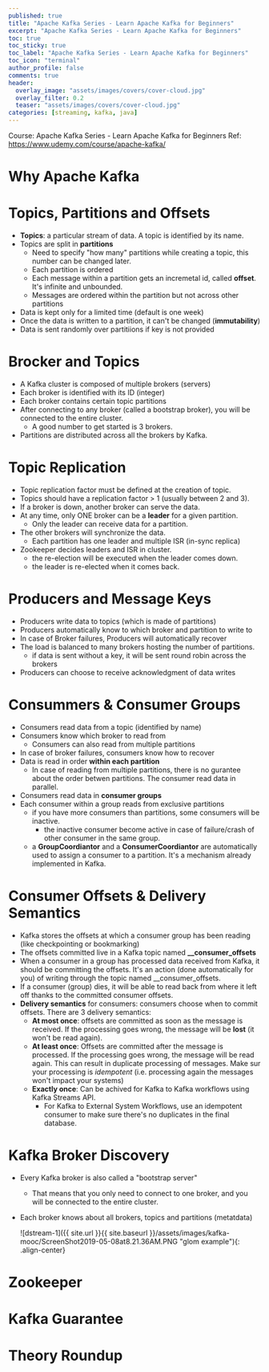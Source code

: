 ```yaml
---
published: true
title: "Apache Kafka Series - Learn Apache Kafka for Beginners"
excerpt: "Apache Kafka Series - Learn Apache Kafka for Beginners"
toc: true
toc_sticky: true
toc_label: "Apache Kafka Series - Learn Apache Kafka for Beginners"
toc_icon: "terminal"
author_profile: false
comments: true
header:
  overlay_image: "assets/images/covers/cover-cloud.jpg"
  overlay_filter: 0.2
  teaser: "assets/images/covers/cover-cloud.jpg"
categories: [streaming, kafka, java]
---
```


Course: Apache Kafka Series - Learn Apache Kafka for Beginners
Ref: https://www.udemy.com/course/apache-kafka/

# Why Apache Kafka


# Topics, Partitions and Offsets
- **Topics**: a particular stream of data. A topic is identified by its name. 
- Topics are split in **partitions**
    - Need to specify "how many" partitions while creating a topic, this number can be changed later. 
    - Each partition is ordered 
    - Each message within a partition gets an incremetal id, called **offset**. It's infinite and unbounded.  
    - Messages are ordered within the partition but not across other partitions
- Data is kept only for a limited time (default is one week)
- Once the data is written to a partition, it can't be changed  (**immutability**)
- Data is sent randomly over partitiions if key is not provided

# Brocker and Topics
- A Kafka cluster is composed of multiple brokers (servers)
- Each broker is identified with its ID (integer)
- Each broker contains certain topic partitions
- After connecting to any broker (called a bootstrap broker), you will be connected to the entire cluster. 
    - A good number to get started is 3 brokers. 
- Partitions are distributed across all the brokers by Kafka. 

# Topic Replication
- Topic replication factor must be defined at the creation of topic. 
- Topics should have a replication factor > 1 (usually between 2 and 3). 
- If a broker is down, another broker can serve the data. 
- At any time, only ONE broker can be a **leader** for a given partition. 
    - Only the leader can receive data for a partition. 
- The other brokers will synchronize the data. 
    - Each partition has one leader and multiple ISR (in-sync replica)
- Zookeeper decides leaders and ISR in cluster. 
    - the re-election will be executed when the leader comes down. 
    - the leader is re-elected when it comes back. 

# Producers and Message Keys
- Producers write data to topics (which is made of partitions)
- Producers automatically know to which broker and partition to write to
- In case of Broker failures, Producers will automatically recover
- The load is balanced to many brokers hosting the number of partitions.
    - if data is sent without a key, it will be sent round robin across the brokers
- Producers can choose to receive acknowledgment of data writes

# Consummers & Consumer Groups
- Consumers read data from a topic (identified by name)
- Consumers know which broker to read from
  - Consumers can also read from multiple partitions
- In case of broker failures, consumers know how to recover
- Data is read in order **within each partition**
  - In case of reading from multiple partitions, there is no gurantee about the order betwen partitions. The consumer read data in parallel. 
- Consumers read data in **consumer groups**
- Each consumer within a group reads from exclusive partitions
  - if you have more consumers than partitions, some consumers will be inactive. 
    - the inactive consumer become active in case of failure/crash of other consumer in the same group. 
  - a **GroupCoordiantor** and a **ConsumerCoordiantor** are automatically used to assign a consumer to a partition. It's a mechanism already implemented in Kafka. 

# Consumer Offsets & Delivery Semantics
- Kafka stores the offsets at which a consumer group has been reading (like checkpointing or bookmarking)
- The offsets committed live in a Kafka topic named **__consumer_offsets**
- When a consumer in a group has processed data received from Kafka, it should be committing the offsets. It's an action (done automatically for you) of writing through the topic named __consumer_offsets. 
- If a consumer (group) dies, it will be able to read back from where it left off thanks to the committed consumer offsets. 
- **Delivery semantics** for consumers: consumers choose when to commit offsets. There are 3 delivery semantics: 
  - **At most once**: offsets are committed as soon as the message is received. If the processing goes wrong, the message will be **lost** (it won't be read again). 
  - **At least once**: Offsets are committed after the message is processed. If the processing goes wrong, the message will be read again. This can result in duplicate processing of messages. Make sur your processing is *idempotent* (i.e. processing again the messages won't impact your systems)
  - **Exactly once**: Can be achived for Kafka to Kafka workflows using Kafka Streams API. 
    - For Kafka to External System Workflows, use an idempotent consumer to make sure there's no duplicates in the final database. 

# Kafka Broker Discovery
- Every Kafka broker is also called a "bootstrap server"
  - That means that you only need to connect to one broker, and you will be connected to the entire cluster. 
- Each broker knows about all brokers, topics and partitions (metatdata)

	![dstream-1]({{ site.url }}{{ site.baseurl }}/assets/images/kafka-mooc/ScreenShot2019-05-08at8.21.36AM.PNG "glom example"){: .align-center}

# Zookeeper

# Kafka Guarantee

# Theory Roundup